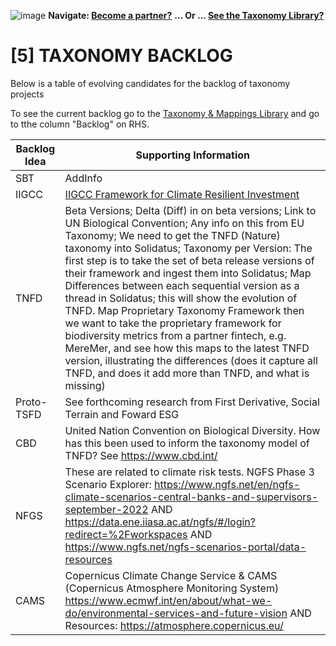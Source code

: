 ![image](https://user-images.githubusercontent.com/112073913/188821900-0c411acf-fbdd-4163-adc9-3ba4e2be78df.png)
**Navigate: [Become a partner?](https://github.com/FD-SustainableFinance/l6l-PARTNERS)**
**... Or ... [See the Taxonomy Library?](https://github.com/orgs/FD-SustainableFinance/projects/2)**

# [5] TAXONOMY BACKLOG
Below is a table of evolving candidates for the backlog of taxonomy projects

To see the current backlog go to the [Taxonomy & Mappings Library](https://github.com/orgs/FD-SustainableFinance/projects/2) and go to tthe column "Backlog" on RHS.


| Backlog Idea  | Supporting Information |
| ------------- | ------------- |
| SBT  | AddInfo  |
| IIGCC | [IIGCC Framework for Climate Resilient Investment](https://www.iigcc.org/resource/working-towards-a-climate-resilience-investment-framework/) |
| TNFD | Beta Versions; Delta (Diff) in on beta versions; Link to UN Biological Convention; Any info on this from EU Taxonomy; We need to get the TNFD (Nature) taxonomy into Solidatus; Taxonomy per Version: The first step is to take the set of beta release versions of their framework and ingest them into Solidatus; Map Differences between each sequential version as a thread in Solidatus; this will show the evolution of TNFD. Map Proprietary Taxonomy Framework then we want to take the proprietary framework for biodiversity metrics from a partner fintech, e.g. MereMer, and see how this maps to the latest TNFD version, illustrating the differences (does it capture all TNFD, and does it add more than TNFD, and what is missing) |
| Proto-TSFD | See forthcoming research from First Derivative, Social Terrain and Foward ESG  |
| CBD | United Nation Convention on Biological Diversity. How has this been used to inform the taxonomy model of TNFD? See https://www.cbd.int/ |
| NFGS | These are related to climate risk tests. NGFS Phase 3 Scenario Explorer: https://www.ngfs.net/en/ngfs-climate-scenarios-central-banks-and-supervisors-september-2022 AND https://data.ene.iiasa.ac.at/ngfs/#/login?redirect=%2Fworkspaces AND https://www.ngfs.net/ngfs-scenarios-portal/data-resources |
| CAMS  | Copernicus Climate Change Service & CAMS (Copernicus Atmosphere Monitoring System) https://www.ecmwf.int/en/about/what-we-do/environmental-services-and-future-vision AND Resources: https://atmosphere.copernicus.eu/ |
